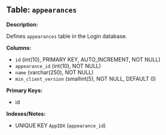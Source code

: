 ## Table: `appearances`

**Description:**

Defines `appearances` table in the Login database.

**Columns:**
- `id` (int(10), PRIMARY KEY, AUTO_INCREMENT, NOT NULL)
- `appearance_id` (int(10), NOT NULL)
- `name` (varchar(250), NOT NULL)
- `min_client_version` (smallint(5), NOT NULL, DEFAULT 0)

**Primary Keys:**
- id

**Indexes/Notes:**
- UNIQUE KEY `AppIDX` (`appearance_id`)